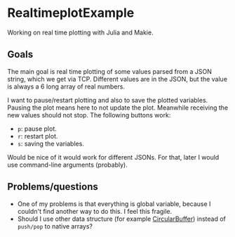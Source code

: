 # RealtimeplotExample
Working on real time plotting with Julia and Makie.

## Goals

The main goal is real time plotting of some values parsed from a JSON string, which we get via TCP.
Different values are in the JSON, but the value is always a 6 long array of real numbers.

I want to pause/restart plotting and also to save the plotted variables.
Pausing the plot means here to not update the plot.
Meanwhile receiving the new values should not stop.
The following buttons work:
* `p`: pause plot.
* `r`: restart plot.
* `s`: saving the variables.

Would be nice of it would work for different JSONs.
For that, later I would use command-line arguments (probably).

## Problems/questions

* One of my problems is that everything is global variable, because I couldn't find another way to do this. I feel this fragile.
* Should I use other data structure (for example [CircularBuffer](http://juliacollections.github.io/DataStructures.jl/latest/circ_buffer.html)) instead of `push/pop` to native arrays?

